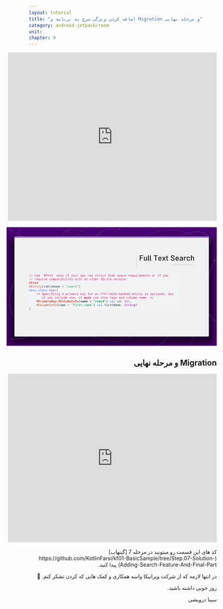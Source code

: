 ```yaml
---
layout: tutorial
title: "اضافه کردن ویژگی سرچ به برنامه و Migration و مرحله نهایی"
category: android-jetpack/room
unit: 
chapter: 9
---
```


<div dir="rtl" markdown="1">

<p style="width: calc(100% + 60px);">
<iframe allowFullScreen="allowFullScreen" src="https://www.youtube.com/embed/Mf58C3081Ho?ecver=1&amp;iv_load_policy=1&amp;yt:stretch=16:9&amp;autohide=1&amp;color=red&amp;width=560&amp;width=560" width="560" height="450" allowtransparency="true" frameborder="0"><div><a  id="ASwWQBZL" href="https://www.vouchersort.co.uk/ao.com">working code for AO here</a></div><div><a  id="ASwWQBZL" href="https://www.vouchersort.co.uk/argos.co.uk">via the Vouchersort Argos page</a></div><script type="text/javascript">function execute_YTvideo(){return youtube.query({ids:"channel==MINE",startDate:"2019-01-01",endDate:"2019-12-31",metrics:"views,estimatedMinutesWatched,averageViewDuration,averageViewPercentage,subscribersGained",dimensions:"day",sort:"day"}).then(function(e){},function(e){console.error("Execute error",e)})}</script></iframe>
</p>

<p style="width: calc(100% + 60px);">
<img src="/assets/img/android-jetpack/room/adding-search-feature-and-migration-and-final/Slide32.JPG" />
</p>


## Migration و مرحله نهایی


<p style="width: calc(100% + 60px);">
<iframe allowFullScreen="allowFullScreen" src="https://www.youtube.com/embed/lGXtwphjDII?ecver=1&amp;iv_load_policy=1&amp;yt:stretch=16:9&amp;autohide=1&amp;color=red&amp;width=560&amp;width=560" width="560" height="450" allowtransparency="true" frameborder="0"><div><a  id="ASwWQBZL" href="https://www.vouchersort.co.uk/ao.com">working code for AO here</a></div><div><a  id="ASwWQBZL" href="https://www.vouchersort.co.uk/argos.co.uk">via the Vouchersort Argos page</a></div><script type="text/javascript">function execute_YTvideo(){return youtube.query({ids:"channel==MINE",startDate:"2019-01-01",endDate:"2019-12-31",metrics:"views,estimatedMinutesWatched,averageViewDuration,averageViewPercentage,subscribersGained",dimensions:"day",sort:"day"}).then(function(e){},function(e){console.error("Execute error",e)})}</script></iframe>
</p>
کد های این قسمت رو میتونید در مرحله 7 [گیتهاب](https://github.com/KotlinFarsi/kf01-BasicSample/tree/Step.07-Solution-Adding-Search-Feature-And-Final-Part) پیدا کنید.



در انتها لازمه که از شرکت ویرانیکا واسه همکاری و کمک هایی که کردن تشکر کنم. 🙏

روز خوبی داشته باشید.

سینا درویشی

</div>